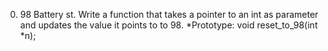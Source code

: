 0. 98 Battery st.
Write a function that takes a pointer to an int as parameter and updates the value it points to to 98.
*Prototype: void reset_to_98(int *n);
